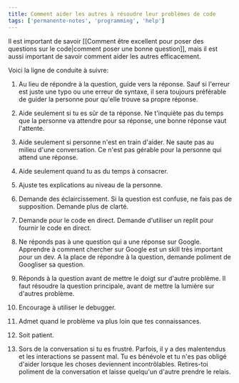 ```yaml
---
title: Comment aider les autres à résoudre leur problèmes de code
tags: ['permanente-notes', 'programming', 'help']
---
```


Il est important de savoir [[Comment être excellent pour poser des questions sur le code|comment poser une bonne question]], mais il est aussi important de savoir comment aider les autres efficacement.

Voici la ligne de conduite à suivre: 
1. Au lieu de répondre à la question, guide vers la réponse.
   Sauf si l'erreur est juste une typo ou une erreur de syntaxe, il sera toujours préférable de guider la personne pour qu'elle trouve sa propre réponse. 
   
2. Aide seulement si tu es sûr de ta réponse. Ne t'inquiète pas du temps que la personne va attendre pour sa réponse, une bonne réponse vaut l'attente.

3. Aide seulement si personne n'est en train d'aider. Ne saute pas au milieu d'une conversation. Ce n'est pas gérable pour la personne qui attend une réponse. 

4. Aide seulement quand tu as du temps à consacrer.

5. Ajuste tes explications au niveau de la personne.

6. Demande des éclaircissement. Si la question est confuse, ne fais pas de supposition. Demande plus de clarté.

7. Demande pour le code en direct. Demande d'utiliser un replit pour fournir le code en direct.

8. Ne réponds pas à une question qui a une réponse sur Google. Apprendre à comment chercher sur Google est un skill très important pour un dev. A la place de répondre à la question, demande poliment de Googliser sa question. 

9. Réponds à la question avant de mettre le doigt sur d'autre problème. Il faut résoudre la question principale, avant de mettre la lumière sur d'autres problème.

10. Encourage à utiliser le debugger.

11. Admet quand le problème va plus loin que tes connaissances.

12. Soit patient.

13. Sors de la conversation si tu es frustré. Parfois, il y a des malentendus et les interactions se passent mal. Tu es bénévole et tu n'es pas obligé d'aider lorsque les choses deviennent incontrôlables. Retires-toi poliment de la conversation et laisse quelqu'un d'autre prendre le relais.